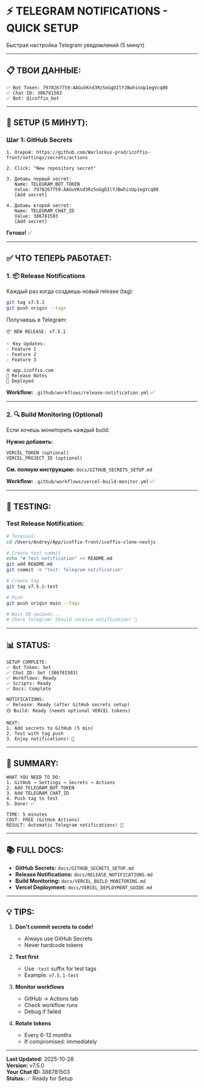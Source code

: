 # ⚡ TELEGRAM NOTIFICATIONS - QUICK SETUP

Быстрая настройка Telegram уведомлений (5 минут)

---

## 📋 ТВОИ ДАННЫЕ:

```
✅ Bot Token: 7978267759:AAGuVKnd3Rz5oGgDIlYJBwhinUp1egVcq08
✅ Chat ID: 386781503
✅ Bot: @icoffio_bot
```

---

## 🚀 SETUP (5 МИНУТ):

### Шаг 1: GitHub Secrets

```
1. Открой: https://github.com/Warlockus-prod/icoffio-front/settings/secrets/actions

2. Click: "New repository secret"

3. Добавь первый secret:
   Name: TELEGRAM_BOT_TOKEN
   Value: 7978267759:AAGuVKnd3Rz5oGgDIlYJBwhinUp1egVcq08
   [Add secret]

4. Добавь второй secret:
   Name: TELEGRAM_CHAT_ID
   Value: 386781503
   [Add secret]
```

**Готово!** ✅

---

## ✅ ЧТО ТЕПЕРЬ РАБОТАЕТ:

### 1. 📦 Release Notifications

Каждый раз когда создаешь новый release (tag):

```bash
git tag v7.5.1
git push origin --tags
```

Получаешь в Telegram:
```
📦 NEW RELEASE: v7.5.1

✨ Key Updates:
- Feature 1
- Feature 2
- Feature 3

🌐 app.icoffio.com
📝 Release Notes
🚀 Deployed
```

**Workflow:** `.github/workflows/release-notification.yml` ✅

---

### 2. 🔍 Build Monitoring (Optional)

Если хочешь мониторить каждый build:

**Нужно добавить:**
```
VERCEL_TOKEN (optional)
VERCEL_PROJECT_ID (optional)
```

**См. полную инструкцию:** `docs/GITHUB_SECRETS_SETUP.md`

**Workflow:** `.github/workflows/vercel-build-monitor.yml` ✅

---

## 🧪 TESTING:

### Test Release Notification:

```bash
# Terminal:
cd /Users/Andrey/App/icoffio-front/icoffio-clone-nextjs

# Create test commit
echo "# Test notification" >> README.md
git add README.md
git commit -m "test: Telegram notification"

# Create tag
git tag v7.5.1-test

# Push
git push origin main --tags

# Wait 30 seconds...
# Check Telegram! Should receive notification! 🎉
```

---

## 📊 STATUS:

```
SETUP COMPLETE:
✅ Bot Token: Set
✅ Chat ID: Set (386781503)
✅ Workflows: Ready
✅ Scripts: Ready
✅ Docs: Complete

NOTIFICATIONS:
✅ Release: Ready (after GitHub secrets setup)
🟡 Build: Ready (needs optional VERCEL tokens)

NEXT:
1. Add secrets to GitHub (5 min)
2. Test with tag push
3. Enjoy notifications! 🎉
```

---

## 🎯 SUMMARY:

```
WHAT YOU NEED TO DO:
1. GitHub → Settings → Secrets → Actions
2. Add TELEGRAM_BOT_TOKEN
3. Add TELEGRAM_CHAT_ID
4. Push tag to test
5. Done! ✅

TIME: 5 minutes
COST: FREE (GitHub Actions)
RESULT: Automatic Telegram notifications! 🎉
```

---

## 📚 FULL DOCS:

- **GitHub Secrets:** `docs/GITHUB_SECRETS_SETUP.md`
- **Release Notifications:** `docs/RELEASE_NOTIFICATIONS.md`
- **Build Monitoring:** `docs/VERCEL_BUILD_MONITORING.md`
- **Vercel Deployment:** `docs/VERCEL_DEPLOYMENT_GUIDE.md`

---

## 💡 TIPS:

1. **Don't commit secrets to code!**
   - Always use GitHub Secrets
   - Never hardcode tokens

2. **Test first**
   - Use `-test` suffix for test tags
   - Example: `v7.5.1-test`

3. **Monitor workflows**
   - GitHub → Actions tab
   - Check workflow runs
   - Debug if failed

4. **Rotate tokens**
   - Every 6-12 months
   - If compromised: immediately

---

**Last Updated:** 2025-10-28  
**Version:** v7.5.0  
**Your Chat ID:** 386781503  
**Status:** ✅ Ready for Setup






